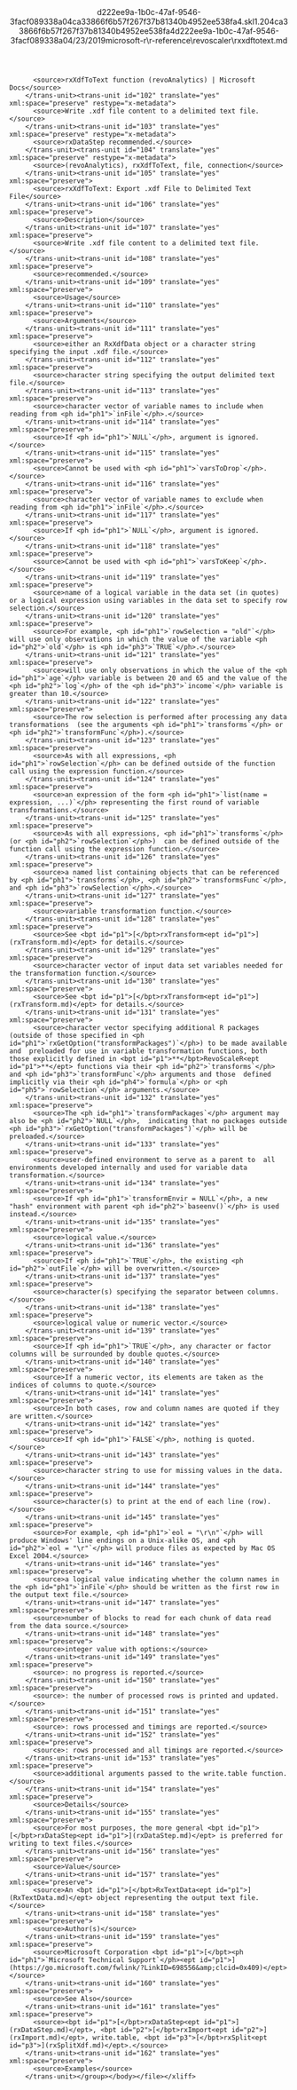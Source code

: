 <?xml version="1.0"?><xliff version="1.2" xmlns="urn:oasis:names:tc:xliff:document:1.2" xmlns:xsi="http://www.w3.org/2001/XMLSchema-instance" xsi:schemaLocation="urn:oasis:names:tc:xliff:document:1.2 xliff-core-1.2-transitional.xsd"><file datatype="xml" original="rxxdftotext.md" source-language="en-US" target-language="en-US"><header><tool tool-id="mdxliff" tool-name="mdxliff" tool-version="1.0-1931010" tool-company="Microsoft" /><xliffext:skl_file_name xmlns:xliffext="urn:microsoft:content:schema:xliffextensions">d222ee9a-1b0c-47af-9546-3facf089338a04ca33866f6b57f267f37b81340b4952ee538fa4.skl</xliffext:skl_file_name><xliffext:version xmlns:xliffext="urn:microsoft:content:schema:xliffextensions">1.2</xliffext:version><xliffext:ms.openlocfilehash xmlns:xliffext="urn:microsoft:content:schema:xliffextensions">04ca33866f6b57f267f37b81340b4952ee538fa4</xliffext:ms.openlocfilehash><xliffext:ms.sourcegitcommit xmlns:xliffext="urn:microsoft:content:schema:xliffextensions">d222ee9a-1b0c-47af-9546-3facf089338a</xliffext:ms.sourcegitcommit><xliffext:ms.lasthandoff xmlns:xliffext="urn:microsoft:content:schema:xliffextensions">04/23/2019</xliffext:ms.lasthandoff><xliffext:ms.openlocfilepath xmlns:xliffext="urn:microsoft:content:schema:xliffextensions">microsoft-r\r-reference\revoscaler\rxxdftotext.md</xliffext:ms.openlocfilepath></header><body><group id="content" extype="content"><trans-unit id="101" translate="yes" xml:space="preserve" restype="x-metadata">
          <source>rxXdfToText function (revoAnalytics) | Microsoft Docs</source>
        </trans-unit><trans-unit id="102" translate="yes" xml:space="preserve" restype="x-metadata">
          <source>Write .xdf file content to a delimited text file.</source>
        </trans-unit><trans-unit id="103" translate="yes" xml:space="preserve" restype="x-metadata">
          <source>rxDataStep recommended.</source>
        </trans-unit><trans-unit id="104" translate="yes" xml:space="preserve" restype="x-metadata">
          <source>(revoAnalytics), rxXdfToText, file, connection</source>
        </trans-unit><trans-unit id="105" translate="yes" xml:space="preserve">
          <source>rxXdfToText: Export .xdf File to Delimited Text File</source>
        </trans-unit><trans-unit id="106" translate="yes" xml:space="preserve">
          <source>Description</source>
        </trans-unit><trans-unit id="107" translate="yes" xml:space="preserve">
          <source>Write .xdf file content to a delimited text file.</source>
        </trans-unit><trans-unit id="108" translate="yes" xml:space="preserve">
          <source>recommended.</source>
        </trans-unit><trans-unit id="109" translate="yes" xml:space="preserve">
          <source>Usage</source>
        </trans-unit><trans-unit id="110" translate="yes" xml:space="preserve">
          <source>Arguments</source>
        </trans-unit><trans-unit id="111" translate="yes" xml:space="preserve">
          <source>either an RxXdfData object or a character string specifying the input .xdf file.</source>
        </trans-unit><trans-unit id="112" translate="yes" xml:space="preserve">
          <source>character string specifying the output delimited text file.</source>
        </trans-unit><trans-unit id="113" translate="yes" xml:space="preserve">
          <source>character vector of variable names to include when reading from <ph id="ph1">`inFile`</ph>.</source>
        </trans-unit><trans-unit id="114" translate="yes" xml:space="preserve">
          <source>If <ph id="ph1">`NULL`</ph>, argument is ignored.</source>
        </trans-unit><trans-unit id="115" translate="yes" xml:space="preserve">
          <source>Cannot be used with <ph id="ph1">`varsToDrop`</ph>.</source>
        </trans-unit><trans-unit id="116" translate="yes" xml:space="preserve">
          <source>character vector of variable names to exclude when reading from <ph id="ph1">`inFile`</ph>.</source>
        </trans-unit><trans-unit id="117" translate="yes" xml:space="preserve">
          <source>If <ph id="ph1">`NULL`</ph>, argument is ignored.</source>
        </trans-unit><trans-unit id="118" translate="yes" xml:space="preserve">
          <source>Cannot be used with <ph id="ph1">`varsToKeep`</ph>.</source>
        </trans-unit><trans-unit id="119" translate="yes" xml:space="preserve">
          <source>name of a logical variable in the data set (in quotes) or a logical expression using variables in the data set to specify row selection.</source>
        </trans-unit><trans-unit id="120" translate="yes" xml:space="preserve">
          <source>For example, <ph id="ph1">`rowSelection = "old"`</ph> will use only observations in which the value of the variable <ph id="ph2">`old`</ph> is <ph id="ph3">`TRUE`</ph>.</source>
        </trans-unit><trans-unit id="121" translate="yes" xml:space="preserve">
          <source>will use only observations in which the value of the <ph id="ph1">`age`</ph> variable is between 20 and 65 and the value of the <ph id="ph2">`log`</ph> of the <ph id="ph3">`income`</ph> variable is greater than 10.</source>
        </trans-unit><trans-unit id="122" translate="yes" xml:space="preserve">
          <source>The row selection is performed after processing any data transformations  (see the arguments <ph id="ph1">`transforms`</ph> or <ph id="ph2">`transformFunc`</ph>).</source>
        </trans-unit><trans-unit id="123" translate="yes" xml:space="preserve">
          <source>As with all expressions, <ph id="ph1">`rowSelection`</ph> can be defined outside of the function  call using the expression function.</source>
        </trans-unit><trans-unit id="124" translate="yes" xml:space="preserve">
          <source>an expression of the form <ph id="ph1">`list(name = expression, ...)`</ph> representing the first round of variable transformations.</source>
        </trans-unit><trans-unit id="125" translate="yes" xml:space="preserve">
          <source>As with all expressions, <ph id="ph1">`transforms`</ph> (or <ph id="ph2">`rowSelection`</ph>)  can be defined outside of the function call using the expression function.</source>
        </trans-unit><trans-unit id="126" translate="yes" xml:space="preserve">
          <source>a named list containing objects that can be referenced by <ph id="ph1">`transforms`</ph>, <ph id="ph2">`transformsFunc`</ph>, and <ph id="ph3">`rowSelection`</ph>.</source>
        </trans-unit><trans-unit id="127" translate="yes" xml:space="preserve">
          <source>variable transformation function.</source>
        </trans-unit><trans-unit id="128" translate="yes" xml:space="preserve">
          <source>See <bpt id="p1">[</bpt>rxTransform<ept id="p1">](rxTransform.md)</ept> for details.</source>
        </trans-unit><trans-unit id="129" translate="yes" xml:space="preserve">
          <source>character vector of input data set variables needed for the transformation function.</source>
        </trans-unit><trans-unit id="130" translate="yes" xml:space="preserve">
          <source>See <bpt id="p1">[</bpt>rxTransform<ept id="p1">](rxTransform.md)</ept> for details.</source>
        </trans-unit><trans-unit id="131" translate="yes" xml:space="preserve">
          <source>character vector specifying additional R packages (outside of those specified in <ph id="ph1">`rxGetOption("transformPackages")`</ph>) to be made available and  preloaded for use in variable transformation functions, both those explicitly defined in <bpt id="p1">**</bpt>RevoScaleR<ept id="p1">**</ept> functions via their <ph id="ph2">`transforms`</ph> and <ph id="ph3">`transformFunc`</ph> arguments and those  defined implicitly via their <ph id="ph4">`formula`</ph> or <ph id="ph5">`rowSelection`</ph> arguments.</source>
        </trans-unit><trans-unit id="132" translate="yes" xml:space="preserve">
          <source>The <ph id="ph1">`transformPackages`</ph> argument may also be <ph id="ph2">`NULL`</ph>,  indicating that no packages outside <ph id="ph3">`rxGetOption("transformPackages")`</ph> will be preloaded.</source>
        </trans-unit><trans-unit id="133" translate="yes" xml:space="preserve">
          <source>user-defined environment to serve as a parent to  all environments developed internally and used for variable data transformation.</source>
        </trans-unit><trans-unit id="134" translate="yes" xml:space="preserve">
          <source>If <ph id="ph1">`transformEnvir = NULL`</ph>, a new "hash" environment with parent <ph id="ph2">`baseenv()`</ph> is used instead.</source>
        </trans-unit><trans-unit id="135" translate="yes" xml:space="preserve">
          <source>logical value.</source>
        </trans-unit><trans-unit id="136" translate="yes" xml:space="preserve">
          <source>If <ph id="ph1">`TRUE`</ph>, the existing <ph id="ph2">`outFile`</ph> will be overwritten.</source>
        </trans-unit><trans-unit id="137" translate="yes" xml:space="preserve">
          <source>character(s) specifying the separator between columns.</source>
        </trans-unit><trans-unit id="138" translate="yes" xml:space="preserve">
          <source>logical value or numeric vector.</source>
        </trans-unit><trans-unit id="139" translate="yes" xml:space="preserve">
          <source>If <ph id="ph1">`TRUE`</ph>, any character or factor columns will be surrounded by double quotes.</source>
        </trans-unit><trans-unit id="140" translate="yes" xml:space="preserve">
          <source>If a numeric vector, its elements are taken as the indices of columns to quote.</source>
        </trans-unit><trans-unit id="141" translate="yes" xml:space="preserve">
          <source>In both cases, row and column names are quoted if they are written.</source>
        </trans-unit><trans-unit id="142" translate="yes" xml:space="preserve">
          <source>If <ph id="ph1">`FALSE`</ph>, nothing is quoted.</source>
        </trans-unit><trans-unit id="143" translate="yes" xml:space="preserve">
          <source>character string to use for missing values in the data.</source>
        </trans-unit><trans-unit id="144" translate="yes" xml:space="preserve">
          <source>character(s) to print at the end of each line (row).</source>
        </trans-unit><trans-unit id="145" translate="yes" xml:space="preserve">
          <source>For example, <ph id="ph1">`eol = "\r\n"`</ph> will produce Windows' line endings on a Unix-alike OS, and <ph id="ph2">`eol = "\r"`</ph> will produce files as expected by Mac OS Excel 2004.</source>
        </trans-unit><trans-unit id="146" translate="yes" xml:space="preserve">
          <source>a logical value indicating whether the column names in the <ph id="ph1">`inFile`</ph> should be written as the first row in the output text file.</source>
        </trans-unit><trans-unit id="147" translate="yes" xml:space="preserve">
          <source>number of blocks to read for each chunk of data read from the data source.</source>
        </trans-unit><trans-unit id="148" translate="yes" xml:space="preserve">
          <source>integer value with options:</source>
        </trans-unit><trans-unit id="149" translate="yes" xml:space="preserve">
          <source>: no progress is reported.</source>
        </trans-unit><trans-unit id="150" translate="yes" xml:space="preserve">
          <source>: the number of processed rows is printed and updated.</source>
        </trans-unit><trans-unit id="151" translate="yes" xml:space="preserve">
          <source>: rows processed and timings are reported.</source>
        </trans-unit><trans-unit id="152" translate="yes" xml:space="preserve">
          <source>: rows processed and all timings are reported.</source>
        </trans-unit><trans-unit id="153" translate="yes" xml:space="preserve">
          <source>additional arguments passed to the write.table function.</source>
        </trans-unit><trans-unit id="154" translate="yes" xml:space="preserve">
          <source>Details</source>
        </trans-unit><trans-unit id="155" translate="yes" xml:space="preserve">
          <source>For most purposes, the more general <bpt id="p1">[</bpt>rxDataStep<ept id="p1">](rxDataStep.md)</ept> is preferred for writing to text files.</source>
        </trans-unit><trans-unit id="156" translate="yes" xml:space="preserve">
          <source>Value</source>
        </trans-unit><trans-unit id="157" translate="yes" xml:space="preserve">
          <source>An <bpt id="p1">[</bpt>RxTextData<ept id="p1">](RxTextData.md)</ept> object representing the output text file.</source>
        </trans-unit><trans-unit id="158" translate="yes" xml:space="preserve">
          <source>Author(s)</source>
        </trans-unit><trans-unit id="159" translate="yes" xml:space="preserve">
          <source>Microsoft Corporation <bpt id="p1">[</bpt><ph id="ph1">`Microsoft Technical Support`</ph><ept id="p1">](https://go.microsoft.com/fwlink/?LinkID=698556&amp;clcid=0x409)</ept></source>
        </trans-unit><trans-unit id="160" translate="yes" xml:space="preserve">
          <source>See Also</source>
        </trans-unit><trans-unit id="161" translate="yes" xml:space="preserve">
          <source><bpt id="p1">[</bpt>rxDataStep<ept id="p1">](rxDataStep.md)</ept>, <bpt id="p2">[</bpt>rxImport<ept id="p2">](rxImport.md)</ept>, write.table, <bpt id="p3">[</bpt>rxSplit<ept id="p3">](rxSplitXdf.md)</ept>.</source>
        </trans-unit><trans-unit id="162" translate="yes" xml:space="preserve">
          <source>Examples</source>
        </trans-unit></group></body></file></xliff>